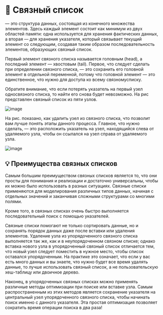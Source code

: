 # 📃 Связный список 

— это структура данных, состоящая из конечного множества элементов. 
Здесь каждый элемент состоит как минимум из двух областей памяти:
одна используется для хранения фактических данных, а вторая — для хранения указателя, который связывает текущий элемент со следующим, создавая таким
образом последовательность элементов, образующих связный список.

Первый элемент связного списка называется головным (head), а последний элемент — хвостовым (tail). 
Первое, что следует сделать при определении связного списка, — это сохранить его головной элемент в отдельной переменной, потому что
головной элемент — это единственное, что нужно для доступа ко всему связномусписку. 

Обратите внимание, что если потерять указатель на первый узел односвязного списка, то найти его снова будет невозможно. 
На рис представлен связный список из пяти узлов.

![image](https://user-images.githubusercontent.com/3950155/194099777-1e20097c-2ac2-4433-b95e-4a3afed1331a.png)

На рис. показано, как удалить узел из связного списка, что позволит вам лучше понять этапы данного процесса. Главное, что нужно сделать, — это расположить
указатель на узел, находящийся слева от удаляемого узла, чтобы он ссылался на узел справа от удаляемого узла.

![image](https://user-images.githubusercontent.com/3950155/194100001-3a585520-8475-4be2-a865-0ba16fbff07e.png)



## 💡 Преимущества связных списков

Самым большим преимуществом связных списков является то, что они просты для понимания и реализации и достаточно универсальны, чтобы их можно было использовать
в разных ситуациях. Связные списки применяются для моделирования различных типов данных, начиная с отдельных значений и заканчивая сложными структурами
со многими полями. 

Кроме того, в связных списках очень быстро выполняется последовательный поиск с помощью указателей.

Связные списки помогают не только сортировать данные, но и сохранять порядок данных даже после вставки или удаления элементов. Удаление узла из упорядоченного связного списка выполняется так же, как и в неупорядоченном связном
списке; однако вставка нового узла в упорядоченный связный список отличается тем, что новый узел следует поместить в нужное место, чтобы список оставался
упорядоченным. На практике это означает, что если у вас есть много данных и вы знаете, что нужно будет все время удалять данные, то лучше использовать связный
список, а не пользовательскую хеш-таблицу или двоичное дерево.

Наконец, в упорядоченных связных списках можно применять различные методы оптимизации при поиске или вставке узла. Самым распространенным из этих
методов является сохранение указателя на центральный узел упорядоченного связного списка, чтобы начинать поиск именно с данного указателя. Эта простая
оптимизация позволяет сократить время операции поиска в два раза!
